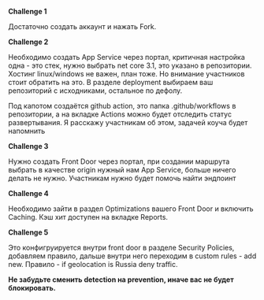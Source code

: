 **Challenge 1**

Достаточно создать аккаунт и нажать Fork.

**Challenge 2**

Необходимо создать App Service через портал, критичная настройка одна - это стек, нужно выбрать net core 3.1, это указано в репозитории.
Хостинг linux/windows не важен, план тоже. Но внимание участников стоит обратить на это.
В разделе deployment выбираем ваш репозиторий с исходниками, остальное по дефолу.

Под капотом создаётся github action, это папка .github/workflows в репозитории, а на вкладке Actions можно будет отследить статус развертывания. 
Я расскажу участникам об этом, задачей коуча будет напомнить

**Challenge 3**

Нужно создать Front Door через портал, при создании маршрута выбрать в качестве origin нужный нам App Service, больше ничего делать не нужно.
Участникам нужно будет помочь найти эндпоинт

**Challenge 4**

Необходимо зайти в раздел Optimizations вашего Front Door и включить Caching. Кэш хит доступен на вкладке Reports.

**Challenge 5**

Это конфигруируется внутри front door в разделе Security Policies, добавляем правило, дальше внутри него переходим в custom rules - add new. Правило - if geolocation is Russia deny traffic.

**Не забудьте сменить detection на prevention, иначе вас не будет блокировать.**
